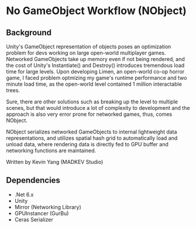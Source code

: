 # No GameObject Workflow (NObject)

## Background
Unity's GameObject representation of objects poses an optimization problem for devs working on large open-world multiplayer games. Networked GameObjects take up memory even if not being rendered, and the cost of Unity's Instantiate() and Destroy() introduces tremendous load time for large levels. Upon developing Limen, an open-world co-op horror game, I faced problem optmizing my game's runtime performance and two minute load time, as the open-world level contained 1 million interactable trees.

Sure, there are other solutions such as breaking up the level to multiple scenes, but that would introduce a lot of complexity to development and the approach is also very error prone for networked games, thus, comes NObject. 

NObject serializes networked GameObjects to internal lightweight data representations, and utilizes spatial hash grid to automatically load and unload data, where rendering data is directly fed to GPU buffer and networking functions are maintained. 

Written by Kevin Yang (MADKEV Studio)

## Dependencies
- .Net 6.x
- Unity
- Mirror (Networking Library)
- GPUInstancer (GurBu)
- Ceras Serializer


